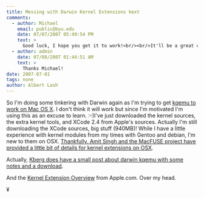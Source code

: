 ```yaml
---
title: Messing with Darwin Kernel Extensions kext
comments:
  - author: Michael
    email: public@byu.edu
    date: 07/07/2007 05:49:54 PM
    text: >
      Good luck, I hope you get it to work!<br/><br/>It'll be a great contribution to OSS users and Mac users both (and OSS Mac users :-) )<br/><br/>Thanks,<br/>Michael
  - author: admin
    date: 07/08/2007 01:44:51 AM
    text: >
      Thanks Michael!
date: 2007-07-01
tags: none
author: Albert Lash
---
```

So I'm doing some tinkering with Darwin again as I'm trying to get <a href="http://www.docunext.com/2007/06/30/converting-parallels-machines-to-vmware-fusion/">kqemu to work on Mac OS X</a>. I don't think it will work but since I'm motivated I'm using this as an excuse to learn. :-)I've just downloaded the kernel sources, the extra kernel tools, and XCode 2.4 from Apple's sources. Actually I'm still downloading the XCode sources, big stuff (940MB)! While I have a little experience with kernel modules from my times with Gentoo and debian, I'm new to them on OSX. <a rel="nofollow" href="http://code.google.com/p/macfuse/wiki/HOWTO">Thankfully, Amit Singh and the MacFUSE project have provided a little bit of details for kernel extensions on OSX</a>.

Actually, <a rel="nofollow" href="http://mike.kronenberg.org/mike/?p=11">Kberg does have a small post about darwin kqemu with some notes and a download</a>.

And the <a rel="nofollow" href="http://developer.apple.com/documentation/Darwin/Conceptual/KernelProgramming/Extend/chapter_17_section_1.html#//apple_ref/doc/uid/TP30000905-CH220-DontLinkElementID_223">Kernel  Extension Overview</a> from Apple.com. Over my head.

¥

